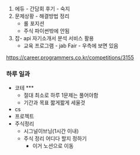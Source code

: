 1. 에듀 - 간담회 후기 - 숙지
2. 문제상황 - 해결방법 정리
	- 롤 포지션
	- 주식 파이썬밖에 안됨
3. 잡- api 자기소개서 분석 서비스 활용 
	- 교육 프로그램 - jab Fair - 우측에 보면 있음



https://career.programmers.co.kr/competitions/3155



### 하루 일과

- 코테 ***
  - 절대 최소로 하루 1문제는 풀어야함
  - 기간과 목표 짧게짧게 세울것
- cs
- 프로젝트
- 주식정리
  - 시그널이브닝(1시간 이내)
  - 주식 정리 어디다 할지 정하기
    - 이거 노션으로 이동
